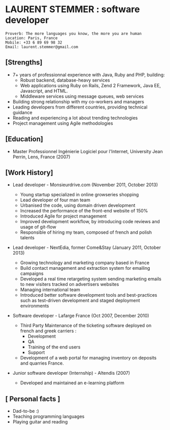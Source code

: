 LAURENT STEMMER : software developer
======
```
Proverb: The more languages you know, the more you are human
Location: Paris, France
Mobile: +33 6 89 69 98 32
Email: laurent.stemmer@gmail.com
```

[Strengths]
-----------

- 7+ years of professionnal experience with Java, Ruby and PHP, building:
	- Robust backend, database-heavy services 
	- Web applications using Ruby on Rails, Zend 2 Framework, Java EE, Javascript, and HTML.
	- Middleware services using message queues, web services
- Building strong relationship with my co-workers and managers
- Leading developers from different countries, providing technical guidance
- Reading and experiencing a lot about trending technologies
- Project management using Agile methodologies

[Education]
-----------

- Master Professionnel Ingénierie Logiciel pour l'Internet, University Jean Perrin, Lens, France (2007)

[Work History]
--------------

- Lead developer - Monsieurdrive.com (November 2011, October 2013)
	- Young startup specialized in online growseries shopping
	- Lead developer of four man team
	- Urbanised the code, using domain driven development
	- Increased the performance of the front-end website of 150%
	- Introduced Agile for project management
	- Improved development workflow, by introducing code reviews and usage of git-flow
	- Responsible of hiring my team, composed of french and polish talents

- Lead developer - NextEdia, former Come&Stay (January 2011, October 2013)
	- Growing technology and marketing company based in France
	- Build contact management and extraction system for emailing campaigns
	- Developed a real time retargeting system sending marketing emails to new visiters tracked on advertisers websites
	- Managing international team
	- Introduced better software development tools and best-practices such as test-driven development and staged deployment environments

- Software developer - Lafarge France (Oct 2007, December 2010)
	- Third Party Maintenance of the ticketing software deployed on french and greek carriers :
		- Development
		- QA
		- Training of the end users
		- Support
	- Development of a web portal for managing inventory on deposits and quarries France.

- Junior software developer (Internship) - Altendis (2007)
	- Developed and maintained an e-learning platform

[ Personal facts ]
------------------

- Dad-to-be :)
- Teaching programming languages
- Playing guitar and reading
